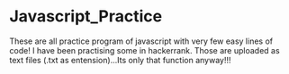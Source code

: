 # Javascript_Practice
These are all practice program of javascript with very few easy lines of code!
I have been practising some in hackerrank. 
Those are uploaded as text files (.txt as entension)...Its only that function anyway!!!

